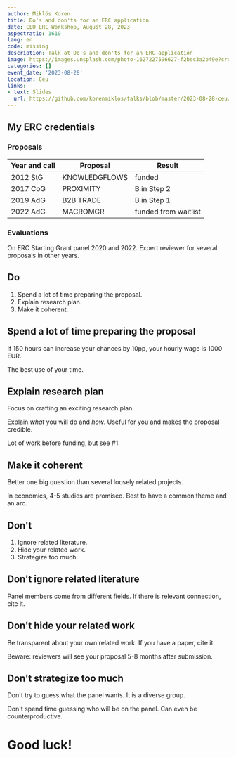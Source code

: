 ```yaml
---
author: Miklós Koren
title: Do's and don'ts for an ERC application
date: CEU ERC Workshop, August 28, 2023
aspectratio: 1610
lang: en
code: missing
description: Talk at Do's and don'ts for an ERC application
image: https://images.unsplash.com/photo-1627227596627-f2bec3a2b49e?crop=entropy&cs=tinysrgb&fit=max&fm=jpg&ixid=M3w2ODAxOTV8MHwxfHJhbmRvbXx8fHx8fHx8fDE3MzI2NDM2MTl8&ixlib=rb-4.0.3&q=80&w=1080
categories: []
event_date: '2023-08-28'
location: Ceu
links:
- text: Slides
  url: https://github.com/korenmiklos/talks/blob/master/2023-08-28-ceu/README.pdf
---
```


## My ERC credentials

### Proposals

| Year and call | Proposal | Result |
|---------------|----------|--------|
| 2012 StG | KNOWLEDGFLOWS | funded |
| 2017 CoG | PROXIMITY | B in Step 2 |
| 2019 AdG | B2B TRADE | B in Step 1 |
| 2022 AdG | MACROMGR | funded from waitlist | 

### Evaluations

On ERC Starting Grant panel 2020 and 2022. Expert reviewer for several proposals in other years.

## Do
1. Spend a lot of time preparing the proposal.
2. Explain research plan.
3. Make it coherent.

## Spend a lot of time preparing the proposal
If 150 hours can increase your chances by 10pp, your hourly wage is 1000 EUR.

The best use of your time.

## Explain research plan
Focus on crafting an exciting research plan.

Explain *what* you will do and *how*. Useful for you and makes the proposal credible.

Lot of work before funding, but see #1.

## Make it coherent
Better one big question than several loosely related projects.

In economics, 4-5 studies are promised. Best to have a common theme and an arc.

## Don't
1. Ignore related literature.
2. Hide your related work.
3. Strategize too much.

## Don't ignore related literature
Panel members come from different fields. If there is relevant connection, cite it.

## Don't hide your related work
Be transparent about your own related work. If you have a paper, cite it.

Beware: reviewers will see your proposal 5-8 months after submission.

## Don't strategize too much
Don't try to guess what the panel wants. It is a diverse group.

Don't spend time guessing who will be on the panel. Can even be counterproductive.

# Good luck!
